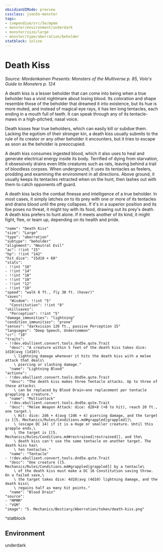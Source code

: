 ```yaml
---
obsidianUIMode: preview
cssclass: json5e-monster
tags:
- compendium/src/5e/mpmm
- monster/environment/underdark
- monster/size/large
- monster/type/aberration/beholder
statblock: inline
---
```

# Death Kiss
*Source: Mordenkainen Presents: Monsters of the Multiverse p. 85, Volo's Guide to Monsters p. 124*  

A death kiss is a lesser beholder that can come into being when a true beholder has a vivid nightmare about losing blood. Its coloration and shape resemble those of the beholder that dreamed it into existence, but its hue is more muted, and instead of magical eye rays, it has ten long tentacles, each ending in a mouth full of teeth. It can speak through any of its tentacle-maws in a high-pitched, nasal voice.

Death kisses fear true beholders, which can easily kill or subdue them. Lacking the egotism of their stronger kin, a death kiss usually submits to the rule of its creator or any other beholder it encounters, but it tries to escape as soon as the beholder is preoccupied.

A death kiss consumes ingested blood, which it also uses to heal and generate electrical energy inside its body. Terrified of dying from starvation, it obsessively drains even little creatures such as rats, leaving behind a trail of bloodless corpses. When underground, it uses its tentacles as feelers, prodding and examining the environment in all directions. Above ground, it usually keeps its tentacles retracted when on the hunt, then lashes out with them to catch opponents off guard.

A death kiss lacks the combat finesse and intelligence of a true beholder. In most cases, it simply latches on to its prey with one or more of its tentacles and drains blood until the prey collapses. If it's in a superior position and its foe poses no threat, it might toy with its food, drawing out its prey's death. A death kiss prefers to hunt alone. If it meets another of its kind, it might fight, flee, or team up, depending on its health and pride.

```statblock
"name": "Death Kiss"
"size": "Large"
"type": "aberration"
"subtype": "beholder"
"alignment": "Neutral Evil"
"ac": !!int "15"
"hp": !!int "142"
"hit_dice": "15d10 + 60"
"stats":
- !!int "18"
- !!int "14"
- !!int "18"
- !!int "10"
- !!int "12"
- !!int "10"
"speed": "walk 0 ft., fly 30 ft. (hover)"
"saves":
  "Wisdom": !!int "5"
  "Constitution": !!int "8"
"skillsaves":
  "Perception": !!int "5"
"damage_immunities": "lightning"
"condition_immunities": "prone"
"senses": "darkvision 120 ft., passive Perception 15"
"languages": "Deep Speech, Undercommon"
"cr": "10"
"traits":
- !!dev.ebullient.convert.tools.dnd5e.qute.Trait
  "desc": "A creature within 5 feet of the death kiss takes dice: 1d10|avg (1d10)\
    \ lightning damage whenever it hits the death kiss with a melee attack that deals\
    \ piercing or slashing damage."
  "name": "Lightning Blood"
"actions":
- !!dev.ebullient.convert.tools.dnd5e.qute.Trait
  "desc": "The death kiss makes three Tentacle attacks. Up to three of these attacks\
    \ can be replaced by Blood Drain—one replacement per tentacle grappling a creature."
  "name": "Multiattack"
- !!dev.ebullient.convert.tools.dnd5e.qute.Trait
  "desc": "Melee Weapon Attack: dice: d20+8 (+8 to hit), reach 20 ft., one target.\
    \ Hit: dice: 2d6 + 4|avg (2d6 + 4) piercing damage, and the target is [[5. Mechanics/Rules/Conditions.md#grappled|grappled]]\
    \ (escape DC 14) if it is a Huge or smaller creature. Until this grapple ends,\
    \ the target is [[5. Mechanics/Rules/Conditions.md#restrained|restrained]], and the\
    \ death kiss can't use the same tentacle on another target. The death kiss has\
    \ ten tentacles."
  "name": "Tentacle"
- !!dev.ebullient.convert.tools.dnd5e.qute.Trait
  "desc": "One creature [[5. Mechanics/Rules/Conditions.md#grappled|grappled]] by a tentacle\
    \ of the death kiss must make a DC 16 Constitution saving throw. On a failed save,\
    \ the target takes dice: 4d10|avg (4d10) lightning damage, and the death kiss\
    \ regains half as many hit points."
  "name": "Blood Drain"
"source":
- "MPMM"
- "VGM"
"image": "5. Mechanics/Bestiary/Aberration/token/death-kiss.png"
```
^statblock

## Environment

underdark